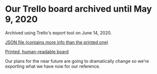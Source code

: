 # Our Trello board archived until May 9, 2020
Archived using Trello's export tool on June 14, 2020.

[JSON file (contains more info than the printed one)](Trello-Export-2020-05-09.json)

[Printed, human-readable board](Trello-Export-2020-05-09.pdf)

Our plans for the near future are going to dramatically change so we're exporting what we have now for our reference.
